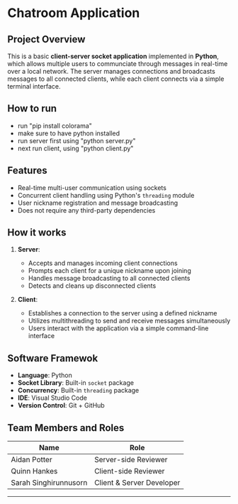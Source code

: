 # Chatroom Application

## Project Overview

This is a basic **client-server socket application** implemented in **Python**, which allows multiple users to communciate through messages in real-time over a local network. The server manages connections and broadcasts messages to all connected clients, while each client connects via a simple terminal interface.

## How to run
- run "pip install colorama"
- make sure to have python installed
- run server first using "python server.py"
- next run client, using "python client.py"


## Features

- Real-time multi-user communication using sockets
- Concurrent client handling using Python's `threading` module
- User nickname registration and message broadcasting
- Does not require any third-party dependencies


## How it works

1. **Server**:  
    - Accepts and manages incoming client connections  
    - Prompts each client for a unique nickname upon joining  
    - Handles message broadcasting to all connected clients  
    - Detects and cleans up disconnected clients

2. **Client**:  
    - Establishes a connection to the server using a defined nickname  
    - Utilizes multithreading to send and receive messages simultaneously  
    - Users interact with the application via a simple command-line interface 


## Software Framewok

- **Language**: Python
- **Socket Library**: Built-in `socket` package
- **Concurrency**: Built-in `threading` package
- **IDE**: Visual Studio Code
- **Version Control**: Git + GitHub


## Team Members and Roles

| Name                  | Role                                      |
|-----------------------|-------------------------------------------|
| Aidan Potter          | Server-side Reviewer                      |
| Quinn Hankes          | Client-side Reviewer                      |
| Sarah Singhirunnusorn | Client & Server Developer                 |

---
